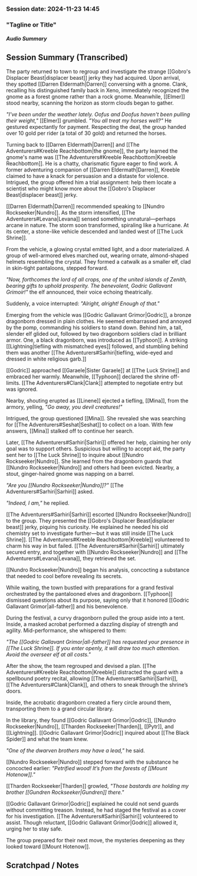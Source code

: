 ### Session date: 2024-11-23 14:45
### "Tagline or Title"
##### Audio Summary

## Session Summary (Transcribed)

The party returned to town to regroup and investigate the strange [[Gobro's Displacer Beast|displacer beast]] jerky they had acquired. Upon arrival, they spotted [[Darren Eldermath|Darren]] conversing with a gnome. Clank, recalling his distinguished family back in Xeno, immediately recognized the gnome as a forest gnome rather than a rock gnome. Meanwhile, [[Elmer]] stood nearby, scanning the horizon as storm clouds began to gather.

_"I've been under the weather lately. Oofus and Doofus haven't been pulling their weight,"_ [[Elmer]] grumbled. _"You all treat my horses well?"_ He gestured expectantly for payment. Respecting the deal, the group handed over 10 gold per rider (a total of 30 gold) and returned the horses.

Turning back to [[Darren Eldermath|Darren]] and [[The Adventurers#Kreeble Reachbottom|the gnome]], the party learned the gnome's name was [[The Adventurers#Kreeble Reachbottom|Kreeble Reachbottom]]. He is a chatty, charismatic figure eager to find work. A former adventuring companion of [[Darren Eldermath|Darren]], Kreeble claimed to have a knack for persuasion and a distaste for violence. Intrigued, the group offered him a trial assignment: help them locate a scientist who might know more about the [[Gobro's Displacer Beast|displacer beast]] jerky.

[[Darren Eldermath|Darren]] recommended speaking to [[Nundro Rockseeker|Nundro]]. As the storm intensified, [[The Adventurers#Levana|Levana]] sensed something unnatural—perhaps arcane in nature. The storm soon transformed, spiraling like a hurricane. At its center, a stone-like vehicle descended and landed west of [[The Luck Shrine]].

From the vehicle, a glowing crystal emitted light, and a door materialized. A group of well-armored elves marched out, wearing ornate, almond-shaped helmets resembling the crystal. They formed a catwalk as a smaller elf, clad in skin-tight pantaloons, stepped forward.

_"Now, forthcomes the lord of all crops, one of the united islands of Zenith, bearing gifts to uphold prosperity. The benevolent, Godric Gallavant Grimoir!"_ the elf announced, their voice echoing theatrically.

Suddenly, a voice interrupted: _"Alright, alright! Enough of that."_

Emerging from the vehicle was [[Godric Gallavant Grimor|Godric]], a bronze dragonborn dressed in plain clothes. He seemed embarrassed and annoyed by the pomp, commanding his soldiers to stand down. Behind him, a tall, slender elf glided out, followed by two dragonborn soldiers clad in brilliant armor. One, a black dragonborn, was introduced as [[Typhoon]]. A striking [[Lightning|tiefling with mismatched eyes]] followed, and stumbling behind them was another [[The Adventurers#Sarhiri|tiefling, wide-eyed and dressed in white religious garb.]]

[[Godric]] approached [[Garaele|Sister Garaele]] at [[The Luck Shrine]] and embraced her warmly. Meanwhile, [[Typhoon]] declared the shrine off-limits. [[The Adventurers#Clank|Clank]] attempted to negotiate entry but was ignored.

Nearby, shouting erupted as [[Linene]] ejected a tiefling, [[Mina]], from the armory, yelling, _"Go away, you devil creatures!"_

Intrigued, the group questioned [[Mina]]. She revealed she was searching for [[The Adventurers#Seshat|Seshat]] to collect on a loan. With few answers, [[Mina]] stalked off to continue her search.

Later, [[The Adventurers#Sarhiri|Sarhiri]] offered her help, claiming her only goal was to support others. Suspicious but willing to accept aid, the party sent her to [[The Luck Shrine]] to inquire about [[Nundro Rockseeker|Nundro]]. She learned from the dragonborn guards that [[Nundro Rockseeker|Nundro]] and others had been evicted. Nearby, a stout, ginger-haired gnome was napping on a barrel.

_"Are you [[Nundro Rockseeker|Nundro]]?"_ [[The Adventurers#Sarhiri|Sarhiri]] asked.

_"Indeed, I am,"_ he replied.

[[The Adventurers#Sarhiri|Sarhiri]] escorted [[Nundro Rockseeker|Nundro]] to the group. They presented the [[Gobro's Displacer Beast|displacer beast]] jerky, piquing his curiosity. He explained he needed his old chemistry set to investigate further—but it was still inside [[The Luck Shrine]]. [[The Adventurers#Kreeble Reachbottom|Kreeble]] volunteered to charm his way in but failed. [[The Adventurers#Sarhiri|Sarhiri]] ultimately secured entry, and together with [[Nundro Rockseeker|Nundro]] and [[The Adventurers#Levana|Levana]], they retrieved the set.

[[Nundro Rockseeker|Nundro]] began his analysis, concocting a substance that needed to cool before revealing its secrets.

While waiting, the town bustled with preparations for a grand festival orchestrated by the pantalooned elves and dragonborn. [[Typhoon]] dismissed questions about its purpose, saying only that it honored [[Godric Gallavant Grimor|all-father]] and his benevolence.

During the festival, a curvy dragonborn pulled the group aside into a tent. Inside, a masked acrobat performed a dazzling display of strength and agility. Mid-performance, she whispered to them:

_"The [[Godric Gallavant Grimor|all-father]] has requested your presence in [[The Luck Shrine]]. If you enter openly, it will draw too much attention. Avoid the overseer elf at all costs."_

After the show, the team regrouped and devised a plan. [[The Adventurers#Kreeble Reachbottom|Kreeble]] distracted the guard with a spellbound poetry recital, allowing [[The Adventurers#Sarhiri|Sarhiri]], [[The Adventurers#Clank|Clank]], and others to sneak through the shrine’s doors.

Inside, the acrobatic dragonborn created a fiery circle around them, transporting them to a grand circular library.

In the library, they found [[Godric Gallavant Grimor|Godric]], [[Nundro Rockseeker|Nundro]], [[Tharden Rockseeker|Tharden]], [[Pytr]], and [[Lightning]]. [[Godric Gallavant Grimor|Godric]] inquired about [[The Black Spider]] and what the team knew.

_"One of the dwarven brothers may have a lead,"_ he said.

[[Nundro Rockseeker|Nundro]] stepped forward with the substance he concocted earlier: _"Petrified wood! It’s from the forests of [[Mount Hotenow]]."_

[[Tharden Rockseeker|Tharden]] growled, _"Those bastards are holding my brother [[Gundren Rockseeker|Gundren]] there."_

[[Godric Gallavant Grimor|Godric]] explained he could not send guards without committing treason. Instead, he had staged the festival as a cover for his investigation. [[The Adventurers#Sarhiri|Sarhiri]] volunteered to assist. Though reluctant, [[Godric Gallavant Grimor|Godric]] allowed it, urging her to stay safe.

The group prepared for their next move, the mysteries deepening as they looked toward [[Mount Hotenow]].
## Scratchpad / Notes

